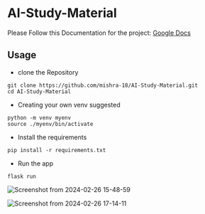 # AI-Study-Material

Please Follow this Documentation for the project: [Google Docs](https://docs.google.com/document/d/1AMN7szc18_8fFHQ2gmqQJc3NyF7GEQIE2DTRakkpNmg/edit?usp=sharing)

## Usage

* clone the Repository
```
git clone https://github.com/mishra-18/AI-Study-Material.git
cd AI-Study-Material
```

* Creating your own venv suggested
```
python -m venv myenv
source ./myenv/bin/activate
```
* Install the requirements
```
pip install -r requirements.txt
```
* Run the app
```
flask run
```

![Screenshot from 2024-02-26 15-48-59](https://github.com/mishra-18/AI-Study-Material/assets/155224614/d3628b71-95fe-4a9b-a3c1-bf179b584571)

![Screenshot from 2024-02-26 17-14-11](https://github.com/mishra-18/AI-Study-Material/assets/155224614/4146bc29-48c6-4f0d-a9c0-92d22611716c)

